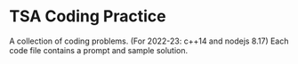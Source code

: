 # TSA Coding Practice

A collection of coding problems.
(For 2022-23: c++14 and nodejs 8.17)
Each code file contains a prompt and sample solution.